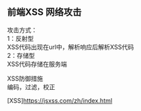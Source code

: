 ## 前端XSS 网络攻击  
攻击方式：  
1：反射型  
XSS代码出现在url中，解析响应后解析XSS代码  
2：存储型  
XSS代码存储在服务端  
  
XSS防御措施  
编码，过滤，校正

[XSS]https://jsxss.com/zh/index.html